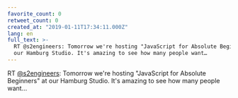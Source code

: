 ```yaml
---
favorite_count: 0
retweet_count: 0
created_at: "2019-01-11T17:34:11.000Z"
lang: en
full_text: >-
  RT @s2engineers: Tomorrow we're hosting "JavaScript for Absolute Beginners" at
  our Hamburg Studio. It's amazing to see how many people want…
---
```


RT [@s2engineers](https://twitter.com/s2engineers): Tomorrow we're hosting
"JavaScript for Absolute Beginners" at our Hamburg Studio. It's amazing to see
how many people want…
